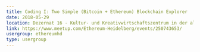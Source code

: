 ```yaml
---
title: Coding I: Two Simple (Bitcoin + Ethereum) Blockchain Explorer
date: 2018-05-29
location: Dezernat 16 - Kultur- und Kreativwirtschaftszentrum in der alten Feuerwache, Heidelberg
link: https://www.meetup.com/Ethereum-Heidelberg/events/250743653/
usergroup: ethereumhd
type: usergroup
---
```


